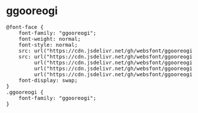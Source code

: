 # ggooreogi

<pre>
@font-face {
    font-family: "ggooreogi";
    font-weight: normal;
    font-style: normal;
    src: url("https://cdn.jsdelivr.net/gh/websfont/ggooreogi/ggooreogi.eot");
    src: url("https://cdn.jsdelivr.net/gh/websfont/ggooreogi/ggooreogi.eot?#iefix") format("embedded-opentype"),
         url("https://cdn.jsdelivr.net/gh/websfont/ggooreogi/ggooreogi.woff2") format("woff2"),
         url("https://cdn.jsdelivr.net/gh/websfont/ggooreogi/ggooreogi.woff") format("woff"),
         url("https://cdn.jsdelivr.net/gh/websfont/ggooreogi/ggooreogi.ttf") format("truetype");
    font-display: swap;
} 
.ggooreogi {
    font-family: "ggooreogi";
}
</pre>
